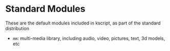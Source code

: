 # Standard Modules

These are the default modules included in kscript, as part of the standard distribution

  * `mm`: multi-media library, including audio, video, pictures, text, 3d models, etc

